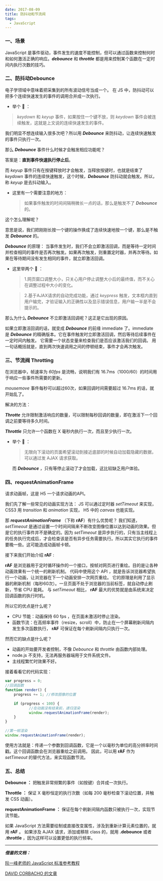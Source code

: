 ```yaml
---
date: 2017-08-09
title: 防抖动和节流阀
tags:
  - JavaScript
---
```

### 一、场景
JavaScript 是事件驱动，事件发生的速度不能控制，但可以通过函数来控制何时和如何激活正确的响应。***debounce*** 和 ***throttle*** 都是用来控制某个函数在一定时间内执行次数的技巧。
<!--more-->
### 二、防抖动Debounce
电子学领域中意味着把采集到的所有波动信号当成一个。
在 JS 中，防抖动可以把多个连续快速发生的事件的调用合并成一次执行。

* 举个 🌰 ：

 > *keydown* 和 *keyup* 事件，如果按住一个键不放，则 *keydown* 事件会被连续触发，这就是上文说的连续快速发生的事件。

  
我们明显不想连续输入很多次吧？所以用 ***Debounce*** 来防抖动，让连续快速触发的事件只执行一次。

那么 ***Debounce*** 事件什么时候才会触发相应功能呢？

答案是：**直到事件快速执行停止后**。


而 *keyup* 事件只有在按键释放时才会触发，当释放按键时，也就是结束了 *keydown* 事件的连续快速触发，这个时候，***Debounce*** 防抖动就会触发。所以，称 *keyup* 是去抖动输入。

* 这里有一个需要注意的地方：

    >如果事件触发的时间间隔稍微长一点的话，那么是触发不了 ***Debounce*** 的。

这个怎么理解呢？

意思是说，我们把刚刚长按一个键的操作换成了连续快速地按一个键，那么是不触发 ***Debounce*** 的。

***Debounce*** 的原理：
当事件发生时，我们不会立即激活回调，而是等待一定时间并检查相同的事件是否再次触发。如果再次触发，则重置定时器，并再次等待。如果在等待期间没有发生相同的事件，就立即激活回调。

* 这里举两个 🌰 ：
    
    >1.网页窗口调整大小，只关心用户停止调整大小后的最终值，而不关心在调整过程中大小的变化。
     
    >2.基于AJAX请求的自动完成功能，通过 *keypress* 触发，文本框内直到用户输完，才验证输入的正确性以及显示错误信息，用户输一半是不会提示的。
    
那么为什么 ***Debounce*** 不立即激活回调呢？这正是它出现的原因。

如果立即激活回调的话，就变成 ***Debounce*** 的前缘  immediate 了。immediate 是 ***Debounce*** 的精确版本。它在事件触发时立即激活回调，然后等待后续事件在一定时间内触发。
它需要一个状态变量来检查我们是否应该激活我们的回调。
用一句话概括就是，直到两次快速调用之间的停顿结束，事件才会再次触发。

### 三、节流阀 Throtting

在浏览器中，帧速率为 *60fps* 是流畅，说明我们有 16.7ms（1000/60）的时间用于响应一些事件所需要的更新。

*mousemove* 事件每秒可以超过60次，如果回调时间需要超过 16.7ms 的话，就开始乱了。

解决的方法：

***Throtte*** 允许限制激活响应的数量，可以限制每秒回调的数量，即在激活下一个回调之前要等待多久时间。

***Throttle*** 只允许一个函数在 X 毫秒内执行一次，而且至少执行一次。

* 举个 🌰 ：   

    >无限向下滚动的页面希望滚动到接近底部的时候自动加载隐藏的数据，可以通过发 AJAX 请求获取。

    而 ***Debounce*** ，只有等停止滚动了才会加载，这比较缺乏用户体验。
    
### 四、requestAnimationFrame
请求动画帧，这是 H5 一个请求动画的API。

我们先了解一些常见的动画实现方法：
JS 可以通过定时器 *setTimeout* 来实现，CSS3 用 *transition* 和 *animation* 实现， H5 中的 *canvas* 也能实现。

那 ***requestAnimationFrame*** （下称 **rAF**）有什么优势呢？
我们知道， *setTimeout* 是通过设置一个时间间隔来不断改变图像位置以达到动画的效果。但是它的执行事件并不是确定的。因为 *setTimeout* 是异步执行的，只有当主线程上的任务执行完成后，才会检查该是否有异步任务需要执行。所以其实它执行的事件要晚一些。这可能造成动画帧卡顿。

接下来我们开始介绍 **rAF** :

**rAF** 是浏览器用于定时循环操作的一个接口，按帧对网页进行重绘。目的是让各种动画效果有一个统一的刷新机制。
代码中使用这个 API ，就是告诉浏览器希望执行一个动画，让浏览器在下一个动画安排一次网页重绘。
它的原理是利用了显示器的刷新机制（每秒60次）。一旦页面不处于浏览器的当前标签，就自动停止刷新，节省 CPU 能耗。
与 *setTimeout* 相比， **rAF** 最大的优势就是由系统来决定回调函数的执行时机。

所以它的优点是什么呢？

- CPU 节能：动画保持 60 fps ，在页面未激活时停止渲染。
- 函数节流：在高频率事件（resize，scroll）中，防止在一个屏幕刷新间隔内发生多次函数执行， **rAF** 可保证在每个刷新间隔内只执行一次。

然而它的缺点是什么呢？

- 动画的开始要开发者控制，不像 *Debounce* 和 *throttle* 由函数内部处理。
- node.js 不支持，无法再服务器端用于文件系统文件。
- 主线程繁忙时效果不好。

接着看看它的代码实现：

```js
var progress = 0;
//回调函数
function render() {
    progress += 1; //修改图像的位置
 
    if (progress < 100) {
           //在动画没有结束前，递归渲染
           window.requestAnimationFrame(render);
    }
}
 
//第一帧渲染
window.requestAnimationFrame(render);

```

使用方法就是：传递一个参数到回调函数，它是一个以毫秒为单位的高分辨率时间戳。这个回调函数会在浏览器重绘之前调用。
因此，可以用 **rAF** 作为 *setTimeout* 的替代方法，来实现函数节流。

### 五、总结
**Debounce ：** 把触发非常频繁的事件（如按键）合并成一次执行。

**Throttle ：** 保证 X 毫秒恒定的执行次数（如每 200 毫秒检查下滚动位置，并触发 CSS 动画）。

**requestAnimationFrame ：** 保证在每个刷新间隔内函数只被执行一次，实现节流节能。

如果 JavaScript 方法需要绘制或直接改变属性，涉及到重新计算元素位置的，就用 **rAF** 。
如果涉及 AJAX 请求，添加或移除 class 的，就用 **.debounce** 或者 **.throttle** ，因为这样可以设置更低的执行频率。

-----------

***借鉴的文档：***

[阮一峰老师的 JavaScript 标准参考教程](http://javascript.ruanyifeng.com/htmlapi/requestanimationframe.html)

[ DAVID CORBACHO 的文章](https://css-tricks.com/debouncing-throttling-explained-examples/)
















